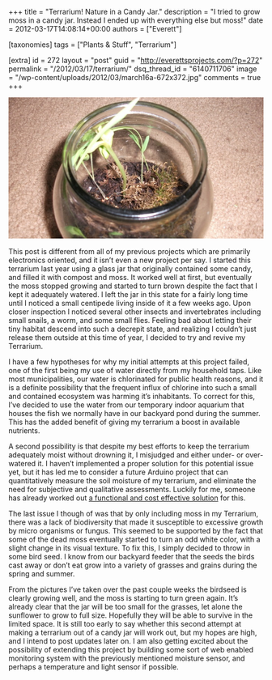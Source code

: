 +++
title = "Terrarium! Nature in a Candy Jar."
description = "I tried to grow moss in a candy jar. Instead I ended up with everything else but moss!"
date = 2012-03-17T14:08:14+00:00
authors = ["Everett"]

[taxonomies]
tags = ["Plants & Stuff", "Terrarium"]

[extra]
id = 272
layout = "post"
guid = "http://everettsprojects.com/?p=272"
permalink = "/2012/03/17/terrarium/"
dsq_thread_id = "6140711706"
image = "/wp-content/uploads/2012/03/march16a-672x372.jpg"
comments = true
+++

<img src='/wp-content/uploads/2012/03/march16a-672x372.jpg' alt='The terrarium'/>

This post is different from all of my previous projects which are primarily electronics oriented, and it isn&#8217;t even a new project per say. I started this terrarium last year using a glass jar that originally contained some candy, and filled it with compost and moss. It worked well at first, but eventually the moss stopped growing and started to turn brown despite the fact that I kept it adequately watered. I left the jar in this state for a fairly long time until I noticed a small centipede living inside of it a few weeks ago. Upon closer inspection I noticed several other insects and invertebrates including small snails, a worm, and some small flies. Feeling bad about letting their tiny habitat descend into such a decrepit state, and realizing I couldn&#8217;t just release them outside at this time of year, I decided to try and revive my Terrarium.

I have a few hypotheses for why my initial attempts at this project failed, one of the first being my use of water directly from my household taps. Like most municipalities, our water is chlorinated for public health reasons, and it is a definite possibility that the frequent influx of chlorine into such a small and contained ecosystem was harming it&#8217;s inhabitants. To correct for this, I&#8217;ve decided to use the water from our temporary indoor aquarium that houses the fish we normally have in our backyard pond during the summer. This has the added benefit of giving my terrarium a boost in available nutrients.

A second possibility is that despite my best efforts to keep the terrarium adequately moist without drowning it, I misjudged and either under- or over-watered it. I haven&#8217;t implemented a proper solution for this potential issue yet, but it has led me to consider a future Arduino project that can quantitatively measure the soil moisture of my terrarium, and eliminate the need for subjective and qualitative assessments. Luckily for me, someone has already worked out [a functional and cost effective solution](http://www.cheapvegetablegardener.com/how-to-make-cheap-soil-moisture-sensor-2/) for this.

The last issue I though of was that by only including moss in my Terrarium, there was a lack of biodiversity that made it susceptible to excessive growth by micro organisms or fungus. This seemed to be supported by the fact that some of the dead moss eventually started to turn an odd white color, with a slight change in its visual texture. To fix this, I simply decided to throw in some bird seed. I know from our backyard feeder that the seeds the birds cast away or don&#8217;t eat grow into a variety of grasses and grains during the spring and summer.

From the pictures I&#8217;ve taken over the past couple weeks the birdseed is clearly growing well, and the moss is starting to turn green again. It&#8217;s already clear that the jar will be too small for the grasses, let alone the sunflower to grow to full size. Hopefully they will be able to survive in the limited space. It is still too early to say whether this second attempt at making a terrarium out of a candy jar will work out, but my hopes are high, and I intend to post updates later on. I am also getting excited about the possibility of extending this project by building some sort of web enabled monitoring system with the previously mentioned moisture sensor, and perhaps a temperature and light sensor if possible.
